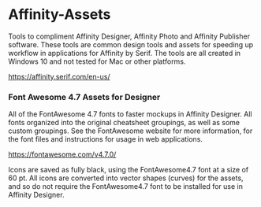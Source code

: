 # Affinity-Assets
Tools to compliment Affinity Designer, Affinity Photo and Affinity Publisher software.  These tools are common design tools and assets for speeding up workflow in applications for Affinity by Serif.  The tools are all created in Windows 10 and not tested for Mac or other platforms.

https://affinity.serif.com/en-us/

### Font Awesome 4.7 Assets for Designer ###

All of the FontAwesome 4.7 fonts to faster mockups in Affinity Designer.  All fonts organized into the original cheatsheet groupings, as well as some custom groupings.  See the FontAwesome website for more information, for the font files and instructions for usage in web applications.  

https://fontawesome.com/v4.7.0/  

Icons are saved as fully black, using the FontAwesome4.7 font at a size of 60 pt.  All icons are converted into vector shapes (curves) for the assets, and so do not require the FontAwesome4.7 font to be installed for use in Affinity Designer.
